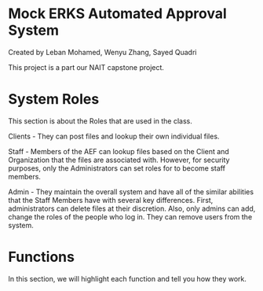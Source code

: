 # Mock ERKS Automated Approval System

Created by Leban Mohamed, Wenyu Zhang, Sayed Quadri

This project is a part our NAIT capstone project.

# System Roles

This section is about the Roles that are used in the class. 

Clients - They can post files and lookup their own individual files.

Staff - Members of the AEF can lookup files based on the Client and Organization that the files are
associated with. However, for security purposes, only the Administrators can set roles for to become staff members.


Admin - They maintain the overall system and have all of the similar abilities that the Staff Members have
with several key differences. First, administrators can delete files at their discretion.
Also, only admins can add, change the roles of the people who log in. They can remove users from the system.

# Functions

In this section, we will highlight each function and tell you how they work.